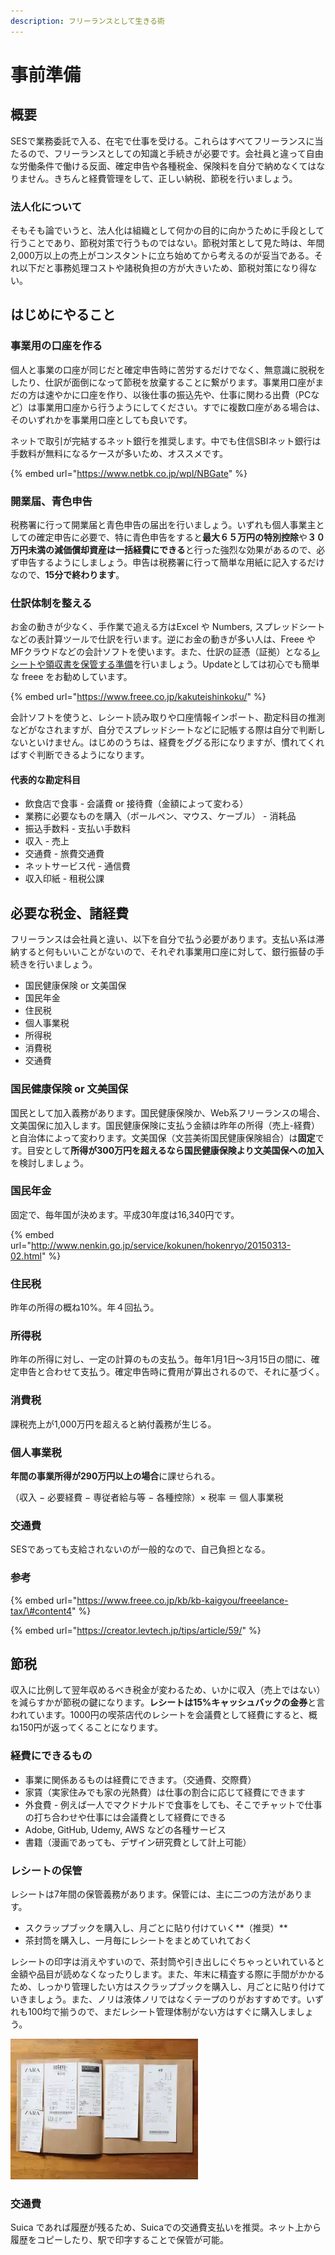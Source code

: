 ```yaml
---
description: フリーランスとして生きる術
---
```


# 事前準備

## 概要

SESで業務委託で入る、在宅で仕事を受ける。これらはすべてフリーランスに当たるので、フリーランスとしての知識と手続きが必要です。会社員と違って自由な労働条件で働ける反面、確定申告や各種税金、保険料を自分で納めなくてはなりません。きちんと経費管理をして、正しい納税、節税を行いましょう。

### 法人化について

そもそも論でいうと、法人化は組織として何かの目的に向かうために手段として行うことであり、節税対策で行うものではない。節税対策として見た時は、年間2,000万以上の売上がコンスタントに立ち始めてから考えるのが妥当である。それ以下だと事務処理コストや諸税負担の方が大きいため、節税対策になり得ない。

## はじめにやること

### 事業用の口座を作る

個人と事業の口座が同じだと確定申告時に苦労するだけでなく、無意識に脱税をしたり、仕訳が面倒になって節税を放棄することに繋がります。事業用口座がまだの方は速やかに口座を作り、以後仕事の振込先や、仕事に関わる出費（PCなど）は事業用口座から行うようにしてください。すでに複数口座がある場合は、そのいずれかを事業用口座としても良いです。

ネットで取引が完結するネット銀行を推奨します。中でも住信SBIネット銀行は手数料が無料になるケースが多いため、オススメです。

{% embed url="https://www.netbk.co.jp/wpl/NBGate" %}

### 開業届、青色申告

税務署に行って開業届と青色申告の届出を行いましょう。いずれも個人事業主としての確定申告に必要で、特に青色申告をすると**最大６５万円の特別控除**や**３０万円未満の減価償却資産は一括経費にできる**と行った強烈な効果があるので、必ず申告するようにしましょう。申告は税務署に行って簡単な用紙に記入するだけなので、**15分で終わります**。

### 仕訳体制を整える

お金の動きが少なく、手作業で追える方はExcel や Numbers, スプレッドシートなどの表計算ツールで仕訳を行います。逆にお金の動きが多い人は、Freee や MFクラウドなどの会計ソフトを使います。また、仕訳の証憑（証拠）となる[レシートや領収書を保管する準備](ready.md#reshtono)を行いましょう。Updateとしては初心でも簡単な freee をお勧めしています。

{% embed url="https://www.freee.co.jp/kakuteishinkoku/" %}

会計ソフトを使うと、レシート読み取りや口座情報インポート、勘定科目の推測などがなされますが、自分でスプレッドシートなどに記帳する際は自分で判断しないといけません。はじめのうちは、経費をググる形になりますが、慣れてくればすぐ判断できるようになります。

#### 代表的な勘定科目

* 飲食店で食事 - 会議費 or 接待費（金額によって変わる）
* 業務に必要なものを購入（ボールペン、マウス、ケーブル） - 消耗品
* 振込手数料 - 支払い手数料
* 収入 - 売上
* 交通費 - 旅費交通費
* ネットサービス代 - 通信費
* 収入印紙 - 租税公課

## 

## 必要な税金、諸経費

フリーランスは会社員と違い、以下を自分で払う必要があります。支払い系は滞納すると何もいいことがないので、それぞれ事業用口座に対して、銀行振替の手続きを行いましょう。

* 国民健康保険 or 文美国保
* 国民年金
* 住民税
* 個人事業税
* 所得税
* 消費税
* 交通費

### 国民健康保険 or **文美国保**

国民として加入義務があります。国民健康保険か、Web系フリーランスの場合、文美国保に加入します。国民健康保険に支払う金額は昨年の所得（売上-経費）と自治体によって変わります。文美国保（文芸美術国民健康保険組合）は**固定**です。目安として**所得が300万円を超えるなら国民健康保険より文美国保への加入**を検討しましょう。

### 国民年金

固定で、毎年国が決めます。平成30年度は16,340円です。

{% embed url="http://www.nenkin.go.jp/service/kokunen/hokenryo/20150313-02.html" %}

### 住民税

昨年の所得の概ね10%。年４回払う。

### 所得税

昨年の所得に対し、一定の計算のもの支払う。毎年1月1日〜3月15日の間に、確定申告と合わせて支払う。確定申告時に費用が算出されるので、それに基づく。

### 消費税

課税売上が1,000万円を超えると納付義務が生じる。

### 個人事業税

**年間の事業所得が290万円以上の場合**に課せられる。

（収入 − 必要経費 − 専従者給与等 − 各種控除）× 税率 ＝ 個人事業税

### 交通費

SESであっても支給されないのが一般的なので、自己負担となる。

### 参考

{% embed url="https://www.freee.co.jp/kb/kb-kaigyou/freeelance-tax/\#content4" %}

{% embed url="https://creator.levtech.jp/tips/article/59/" %}

## 節税

収入に比例して翌年収めるべき税金が変わるため、いかに収入（売上ではない）を減らすかが節税の鍵になります。**レシートは15%キャッシュバックの金券**と言われています。1000円の喫茶店代のレシートを会議費として経費にすると、概ね150円が返ってくることになります。

### 経費にできるもの

* 事業に関係あるものは経費にできます。（交通費、交際費）
* 家賃（実家住みでも家の光熱費）は仕事の割合に応じて経費にできます
* 外食費 - 例えば一人でマクドナルドで食事をしても、そこでチャットで仕事の打ち合わせや仕事には会議費として経費にできる
* Adobe, GitHub, Udemy, AWS などの各種サービス
* 書籍（漫画であっても、デザイン研究費として計上可能）

### レシートの保管

レシートは7年間の保管義務があります。保管には、主に二つの方法があります。

* スクラップブックを購入し、月ごとに貼り付けていく**（推奨）**
* 茶封筒を購入し、一月毎にレシートをまとめていれておく

レシートの印字は消えやすいので、茶封筒や引き出しにぐちゃっといれていると金額や品目が読めなくなったりします。また、年末に精査する際に手間がかかるため、しっかり管理したい方はスクラップブックを購入し、月ごとに貼り付けていきましょう。また、ノリは液体ノリではなくテープのりがおすすめです。いずれも100均で揃うので、まだレシート管理体制がない方はすぐに購入しましょう。

![](../../.gitbook/assets/image%20%281%29.png)

### 交通費

Suica であれば履歴が残るため、Suicaでの交通費支払いを推奨。ネット上から履歴をコピーしたり、駅で印字することで保管が可能。


